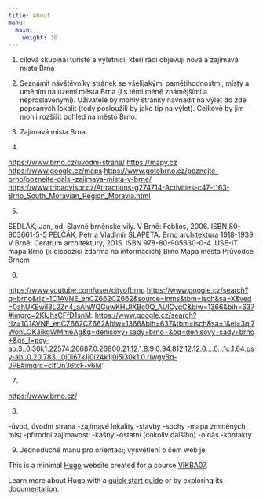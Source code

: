 ```yaml
---
title: About
menu:
  main:
    weight: 30
---
```



1. cílová skupina: turisté a výletníci, kteří rádi objevují nová a zajímavá místa Brna
2. Seznámit návštěvníky stránek se všelijakými pamětihodnostmi, místy a
uměním
na území města Brna (i s těmi méně známějšími a neproslavenými). Uživatele
by
mohly stránky navnadit na výlet do zde popsaných lokalit (tedy posloužili by
jako tip na výlet). Celkově by jim mohli rozšířit pohled na město Brno. 

3. Zajímavá místa Brna. 
4.
https://www.brno.cz/uvodni-strana/
https://mapy.cz
https://www.google.cz/maps
https://www.gotobrno.cz/poznejte-brno/poznejte-dalsi-zajimava-mista-v-brne/
https://www.tripadvisor.cz/Attractions-g274714-Activities-c47-t163-Brno_South_Moravian_Region_Moravia.html

5. 
SEDLÁK, Jan, ed. Slavné brněnské vily. V Brně: Foblios, 2006. ISBN
80-903661-5-5
PELČÁK, Petr a Vladimír ŠLAPETA. Brno architektura 1918-1939. V Brně: Centrum
architektury, 2015. ISBN 978-80-905330-0-4.
USE-IT mapa Brno (k dispozici zdarma na informacích)
Brno Mapa města 
Průvodce Brnem  

6. 
https://www.youtube.com/user/cityofbrno
https://www.google.cz/search?q=brno&rlz=1C1AVNE_enCZ662CZ662&source=lnms&tbm=isch&sa=X&ved=0ahUKEwiI3L2Zn4_aAhWQGuwKHUIXBc0Q_AUICygC&biw=1366&bih=637#imgrc=2KIJhsCFfD1snM:
https://www.google.cz/search?rlz=1C1AVNE_enCZ662CZ662&biw=1366&bih=637&tbm=isch&sa=1&ei=3qi7WonLOK3ikgWMm6Ag&q=denisovy+sady+brno+&oq=denisovy+sady+brno+&gs_l=psy-ab.3..0i30k1.22574.26687.0.26800.21.12.1.8.9.0.94.812.12.12.0....0...1c.1.64.psy-ab..0.20.783...0j0i67k1j0i24k1j0i5i30k1.0.rIwgyBq-JPE#imgrc=cIfQn36tcF-v6M:

7. 
https://www.brno.cz/

8. 
-úvod, úvodní strana 
-zajímavé lokality 
-stavby 
-sochy 
-mapa zmíněných míst 
-přírodní zajímavosti
-kašny
-ostatní (cokoliv dalšího) 
-o nás 
-kontakty 

9. Jednoduché manu pro orientaci; vysvětlení o čem web je 


This is a minimal [Hugo][] website created for a course [VIKBA07][].

Learn more about Hugo with a [quick start guide][qs] or by exploring its [documentation][hugoDocs].

[Hugo]: https://gohugo.io
[VIKBA07]: https://is.muni.cz/predmet/phil/VIKBA07
[hugoDocs]: https://gohugo.io/documentation/
[qs]: https://gohugo.io/getting-started/quick-start/
